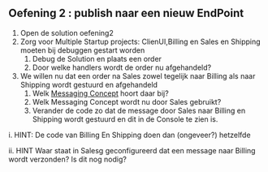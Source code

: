 ## Oefening 2 : publish naar een nieuw EndPoint

1.	Open de solution oefening2
2.	Zorg voor Multiple Startup projects: ClienUI,Billing en Sales en Shipping moeten bij debuggen gestart worden
    1.	Debug de Solution en plaats een order
    2.	Door welke handlers wordt de order nu afgehandeld?
3.	We willen nu dat een order na Sales zowel tegelijk naar Billing als naar Shipping wordt gestuurd en afgehandeld
    1.	Welk [Messaging Concept](https://docs.particular.net/nservicebus/concepts/) hoort daar bij?
    2.	Welk Messaging Concept wordt nu door Sales gebruikt?
    3.	Verander de code zo dat de message door Sales naar Billing en Shipping wordt gestuurd en dit in de Console te zien is.

i.	HINT: De code van Billing En Shipping doen dan (ongeveer?) hetzelfde

ii.	HINT Waar staat in Salesg geconfigureerd dat een message naar Billing wordt verzonden? Is dit nog nodig?






